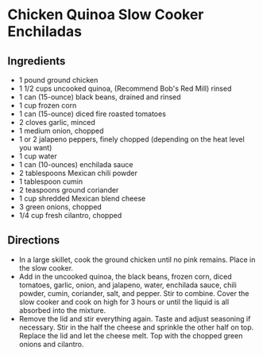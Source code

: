 # Chicken Quinoa Slow Cooker Enchiladas
## Ingredients
- 1 pound ground chicken
- 1 1/2 cups uncooked quinoa, (Recommend Bob's Red Mill) rinsed
- 1 can (15-ounce) black beans, drained and rinsed
- 1 cup frozen corn
- 1 can (15-ounce) diced fire roasted tomatoes
- 2 cloves garlic, minced
- 1 medium onion, chopped
- 1 or 2 jalapeno peppers, finely chopped (depending on the heat level you want)
- 1 cup water
- 1 can (10-ounces) enchilada sauce
- 2 tablespoons Mexican chili powder
- 1 tablespoon cumin
- 2 teaspoons ground coriander
- 1 cup shredded Mexican blend cheese
- 3 green onions, chopped
- 1/4 cup fresh cilantro, chopped
## Directions
- In a large skillet, cook the ground chicken until no pink remains. Place in the slow cooker.
- Add in the uncooked quinoa, the black beans, frozen corn, diced tomatoes, garlic, onion, and jalapeno, water, enchilada sauce, chili powder, cumin, coriander, salt, and pepper. Stir to combine. Cover the slow cooker and cook on high for 3 hours or until the liquid is all absorbed into the mixture.
- Remove the lid and stir everything again. Taste and adjust seasoning if necessary. Stir in the half the cheese and sprinkle the other half on top. Replace the lid and let the cheese melt. Top with the chopped green onions and cilantro.
